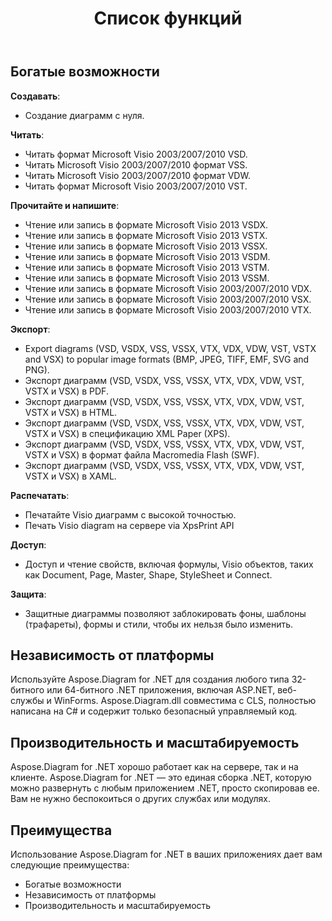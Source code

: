 ﻿---
title: Список функций
type: docs
weight: 20
url: /ru/net/feature-list/
description: На этой странице описан список функций библиотеки Aspose.Diagram.
---
## **Богатые возможности**
**Создавать**:

- Создание диаграмм с нуля.

**Читать**:

- Читать формат Microsoft Visio 2003/2007/2010 VSD.
- Читать Microsoft Visio 2003/2007/2010 формат VSS.
- Читать Microsoft Visio 2003/2007/2010 формат VDW.
- Читать формат Microsoft Visio 2003/2007/2010 VST.

**Прочитайте и напишите**:

- Чтение или запись в формате Microsoft Visio 2013 VSDX.
- Чтение или запись в формате Microsoft Visio 2013 VSTX.
- Чтение или запись в формате Microsoft Visio 2013 VSSX.
- Чтение или запись в формате Microsoft Visio 2013 VSDM.
- Чтение или запись в формате Microsoft Visio 2013 VSTM.
- Чтение или запись в формате Microsoft Visio 2013 VSSM.
- Чтение или запись в формате Microsoft Visio 2003/2007/2010 VDX.
- Чтение или запись в формате Microsoft Visio 2003/2007/2010 VSX.
- Чтение или запись в формате Microsoft Visio 2003/2007/2010 VTX.

**Экспорт**:

- Export diagrams (VSD, VSDX, VSS, VSSX, VTX, VDX, VDW, VST, VSTX and VSX) to popular image formats (BMP, JPEG, TIFF, EMF, SVG and PNG).
- Экспорт диаграмм (VSD, VSDX, VSS, VSSX, VTX, VDX, VDW, VST, VSTX и VSX) в PDF.
- Экспорт диаграмм (VSD, VSDX, VSS, VSSX, VTX, VDX, VDW, VST, VSTX и VSX) в HTML.
- Экспорт диаграмм (VSD, VSDX, VSS, VSSX, VTX, VDX, VDW, VST, VSTX и VSX) в спецификацию XML Paper (XPS).
- Экспорт диаграмм (VSD, VSDX, VSS, VSSX, VTX, VDX, VDW, VST, VSTX и VSX) в формат файла Macromedia Flash (SWF).
- Экспорт диаграмм (VSD, VSDX, VSS, VSSX, VTX, VDX, VDW, VST, VSTX и VSX) в XAML.

**Распечатать**:

- Печатайте Visio диаграмм с высокой точностью.
- Печать Visio diagram на сервере via XpsPrint API

**Доступ**:

- Доступ и чтение свойств, включая формулы, Visio объектов, таких как Document, Page, Master, Shape, StyleSheet и Connect.

**Защита**:

- Защитные диаграммы позволяют заблокировать фоны, шаблоны (трафареты), формы и стили, чтобы их нельзя было изменить.
## **Независимость от платформы**
Используйте Aspose.Diagram for .NET для создания любого типа 32-битного или 64-битного .NET приложения, включая ASP.NET, веб-службы и WinForms. Aspose.Diagram.dll совместима с CLS, полностью написана на C# и содержит только безопасный управляемый код.
## **Производительность и масштабируемость**
Aspose.Diagram for .NET хорошо работает как на сервере, так и на клиенте. Aspose.Diagram for .NET — это единая сборка .NET, которую можно развернуть с любым приложением .NET, просто скопировав ее. Вам не нужно беспокоиться о других службах или модулях.
## **Преимущества**
Использование Aspose.Diagram for .NET в ваших приложениях дает вам следующие преимущества:

- Богатые возможности
- Независимость от платформы
- Производительность и масштабируемость
